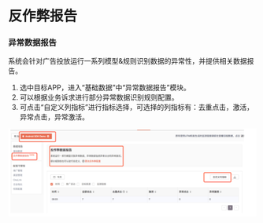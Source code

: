 # 反作弊报告

### 异常数据报告
系统会针对广告投放运行一系列模型&规则识别数据的异常性，并提供相关数据报告。
1. 选中目标APP，进入“基础数据”中“异常数据报告”模块。
2. 可以根据业务诉求进行部分异常数据识别规则配置。
3. 可点击“自定义列指标”进行指标选择，可选择的列指标有：去重点击，激活，异常点击，异常激活。

![](/assets/qudaoguanli/7.png)